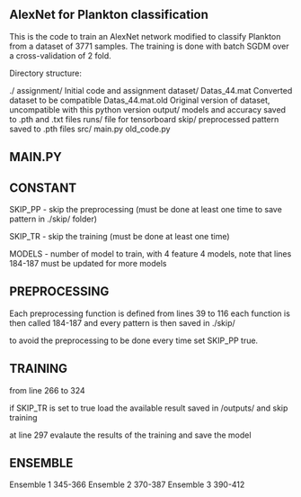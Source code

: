 ## AlexNet for Plankton classification ##

This is the code to train an AlexNet network modified to classify Plankton from a dataset of 3771 samples.
The training is done with batch SGDM over a cross-validation of 2 fold.

Directory structure:

./
    assignment/
        Initial code and assignment
    dataset/
        Datas_44.mat       Converted dataset to be compatible
        Datas_44.mat.old   Original version of dataset, uncompatible with this python version
    output/
        models and accuracy saved to .pth and .txt files
    runs/
        file for tensorboard
    skip/
        preprocessed pattern saved to .pth files
    src/
        main.py
        old_code.py


## MAIN.PY ##

## CONSTANT ##

SKIP_PP     - skip the preprocessing (must be done at least one time to save pattern in ./skip/ folder)

SKIP_TR     - skip the training (must be done at least one time)

MODELS      - number of model to train, with 4 feature 4 models, note that lines 184-187 must be updated for more models

## PREPROCESSING ##

Each preprocessing function is defined from lines 39 to 116
each function is then called 184-187 and every pattern is then saved in ./skip/

to avoid the preprocessing to be done every time set SKIP_PP true.

## TRAINING ##

from line 266 to 324

if SKIP_TR is set to true load the available result saved in /outputs/ and skip training

at line 297 evalaute the results of the training and save the model

## ENSEMBLE ##

Ensemble 1 345-366
Ensemble 2 370-387
Ensemble 3 390-412
